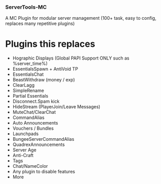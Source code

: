 ### ServerTools-MC
A MC Plugin for modular server management (100+ task, easy to config, replaces many repetitive plugins)

# Plugins this replaces
 - Hographic Displays (Global PAPI Support ONLY such as %server_time%)
 - EssentialsSpawn + AntiVoid TP
 - EssentialsChat
 - BeastWithdraw (money / exp)
 - ClearLagg
 - SimpleRename
 - Partial Essentials
 - Disconnect.Spam kick
 - HideStream (PlayerJoin/Leave Messages)
 - MuteChat/ClearChat
 - CommandAlias
 - Auto Announcements
 - Vouchers / Bundles
 - Launchpads
 - BungeeServerCommandAlias
 - QuadrexAnnouncements
 - Server Age
 - Anti-Craft
 - Tags
 - Chat/NameColor
 - Any plugin to disable features
 - More
